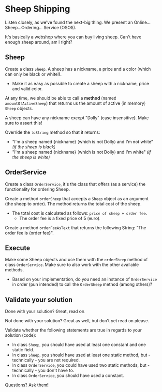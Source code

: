 # Sheep Shipping

Listen closely, as we've found the next-big thing. We present an Online... Sheep...Ordering... Service (OSOS).

It's basically a webshop where you can buy living sheep. Can't have enough sheep around, am I right?

##  Sheep

Create a class `Sheep`. A sheep has a nickname, a price and a color (which can only be black or white!).
- Make it as easy as possible to create a sheep with a nickname, price and valid color. 

At any time, we should be able to call a **method** (named `amountOfActiveSheep`) that returns us the amount of active (in memory) `Sheep` objects.

A sheep can have any nickname except "Dolly" (case insensitive). Make sure to assert this!

Override the `toString` method so that it returns: 
- "I'm a sheep named {nickname} (which is not Dolly) and I'm not white" *(if the sheep is black)*
- "I'm a sheep named {nickname} (which is not Dolly) and I'm white" *(if the sheep is white)*

## OrderService

Create a class `OrderService`, it's the class that offers (as a service) the functionality for ordering Sheep.

Create a method `orderSheep` that accepts a `Sheep` object as an argument (the sheep to order). The method returns the 
total cost of the sheep.
- The total cost is calculated as follows: `price of sheep + order fee`.
    - The order fee is a fixed price of 5 (euro).
    
Create a method `orderFeeAsText` that returns the following String: "The order fee is {order fee}".

## Execute

Make some Sheep objects and use them with the `orderSheep` method of class `OrderService`. Make sure to also work with 
the other available methods.
- Based on your implementation, do you need an instance of `OrderService` in order (pun intended) to call the `OrderSheep` method (among others)?

## Validate your solution

Done with your solution? Great, read on.

Not done with your solution? Great as well, but don't yet read on please.

Validate whether the following statements are true in regards to your solution (code):

- In class `Sheep`, you should have used at least one constant and one static field.
- In class `Sheep`, you should have used at least one static method, but - technically - you are not required.
- In class `OrderService`, you could have used two static methods, but - technically - you don't have to.
- In class `OrderService`, you should have used a constant.

Questions? Ask them!




